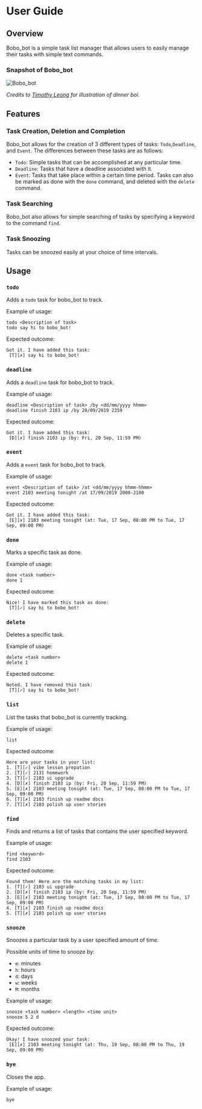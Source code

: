 # User Guide

## Overview
Bobo_bot is a simple task list manager that allows users to easily manage their tasks with simple text commands.

### Snapshot of Bobo_bot
![Bobo_bot](Ui.png)

*Credits to [Timothy Leong](https://github.com/timothyleong97) for illustration of dinner boi.*

## Features 

### Task Creation, Deletion and Completion
Bobo_bot allows for the creation of 3 different types of tasks: `Todo`,`Deadline`, and `Event`. The differences between
these tasks are as follows:
- `Todo`: Simple tasks that can be accomplished at any particular time.
- `Deadline`: Tasks that have a deadline associated with it.
- `Event`: Tasks that take place within a certain time period.
Tasks can also be marked as done with the `done` command, and deleted with the `delete` command.

### Task Searching
Bobo_bot also allows for simple searching of tasks by specifying a keyword to the command `find`.

### Task Snoozing
Tasks can be snoozed easily at your choice of time intervals.



## Usage

### `todo`

Adds a `todo` task for bobo_bot to track.

Example of usage: 

`todo <Description of task>`  
`todo say hi to bobo_bot!`

Expected outcome:
```
Got it. I have added this task:
 [T][✗] say hi to bobo_bot!
```


### `deadline`

Adds a `deadline` task for bobo_bot to track.

Example of usage: 

`deadline <Description of task> /by <dd/mm/yyyy hhmm>`  
`deadline finish 2103 ip /by 20/09/2019 2359`

Expected outcome:
```
Got it. I have added this task:
 [D][✗] finish 2103 ip (by: Fri, 20 Sep, 11:59 PM)
```


### `event`

Adds a `event` task for bobo_bot to track.

Example of usage: 

`event <Description of task> /at <dd/mm/yyyy hhmm-hhmm>`  
`event 2103 meeting tonight /at 17/09/2019 2000-2100`

Expected outcome:
```
Got it. I have added this task:
 [E][✗] 2103 meeting tonight (at: Tue, 17 Sep, 08:00 PM to Tue, 17 Sep, 09:00 PM)
```


### `done`

Marks a specific task as done.

Example of usage: 

`done <task number>`  
`done 1`

Expected outcome:
```
Nice! I have marked this task as done:
 [T][✓] say hi to bobo_bot!
```


### `delete`

Deletes a specific task.

Example of usage: 

`delete <task number>`  
`delete 1`

Expected outcome:
```
Noted. I have removed this task:
 [T][✓] say hi to bobo_bot!
```


### `list`

List the tasks that bobo_bot is currently tracking.

Example of usage: 

`list`

Expected outcome:
```
Here are your tasks in your list:
1. [T][✓] vibe lesson prepation
2. [T][✓] 2131 homework
3. [T][✓] 2103 ui upgrade
4. [D][✗] finish 2103 ip (by: Fri, 20 Sep, 11:59 PM)
5. [E][✗] 2103 meeting tonight (at: Tue, 17 Sep, 08:00 PM to Tue, 17 Sep, 09:00 PM)
6. [T][✗] 2103 finish up readme docs
7. [T][✗] 2103 polish up user stories
```


### `find`

Finds and returns a list of tasks that contains the user specified keyword.

Example of usage: 

`find <keyword>`  
`find 2103`

Expected outcome:
```
Found them! Here are the matching tasks in my list:
1. [T][✓] 2103 ui upgrade
2. [D][✗] finish 2103 ip (by: Fri, 20 Sep, 11:59 PM)
3. [E][✗] 2103 meeting tonight (at: Tue, 17 Sep, 08:00 PM to Tue, 17 Sep, 09:00 PM)
4. [T][✗] 2103 finish up readme docs
5. [T][✗] 2103 polish up user stories
```


### `snooze`

Snoozes a particular task by a user specified amount of time.

Possible units of time to snooze by:
- `m`: minutes
- `h`: hours
- `d`: days
- `w`: weeks
- `M`: months

Example of usage: 

`snooze <task number> <length> <time unit>`  
`snooze 5 2 d`

Expected outcome:
```
Okay! I have snoozed your task:
 [E][✗] 2103 meeting tonight (at: Thu, 19 Sep, 08:00 PM to Thu, 19 Sep, 09:00 PM)
```


### `bye`

Closes the app.

Example of usage: 

`bye`
